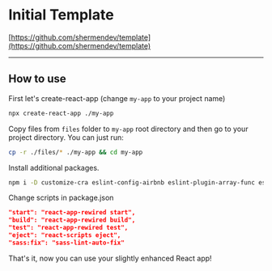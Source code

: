 # Initial Template

[https://github.com/shermendev/template](https://github.com/shermendev/template)

---

## How to use

First let's create-react-app (change `my-app` to your project name)

```bash
npx create-react-app ./my-app
```

Copy files from `files` folder to `my-app` root directory and then go to your project directory. You can just run:

```bash
cp -r ./files/* ./my-app && cd my-app
```

Install additional packages.

```bash
npm i -D customize-cra eslint-config-airbnb eslint-plugin-array-func eslint-plugin-css-modules eslint-plugin-promise eslint-plugin-react eslint-plugin-sort-destructure-keys eslint-plugin-unicorn node-sass prettier react-app-rewired sass-lint sass-lint-auto-fix webpack-notifier
```

Change scripts in package.json

```json
"start": "react-app-rewired start",
"build": "react-app-rewired build",
"test": "react-app-rewired test",
"eject": "react-scripts eject",
"sass:fix": "sass-lint-auto-fix"
```

That's it, now you can use your slightly enhanced React app!
